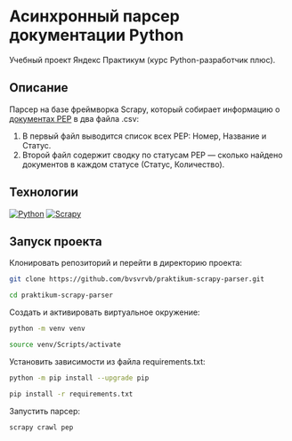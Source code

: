 # Асинхронный парсер документации Python
Учебный проект Яндекс Практикум (курс Python-разработчик плюс).

## Описание
Парсер на базе фреймворка Scrapy, который собирает информацию о [документах PEP](https://peps.python.org/) в два файла .csv:
1. В первый файл выводится список всех PEP: Номер, Название и Статус.
2. Второй файл содержит сводку по статусам PEP — сколько найдено документов в каждом статусе (Статус, Количество).  

## Технологии
[![Python](https://img.shields.io/badge/Python-3.9-3776AB?logo=python)](https://www.python.org/)
[![Scrapy](https://img.shields.io/badge/Scrapy-2.7.1-60a839)](https://scrapy.org/)

## Запуск проекта
Клонировать репозиторий и перейти в директорию проекта:
```bash
git clone https://github.com/bvsvrvb/praktikum-scrapy-parser.git
```
```bash
cd praktikum-scrapy-parser
```
Cоздать и активировать виртуальное окружение:
```bash
python -m venv venv
```
```bash
source venv/Scripts/activate
```
Установить зависимости из файла requirements.txt:
```bash
python -m pip install --upgrade pip
```
```bash
pip install -r requirements.txt
```
Запустить парсер:
```bash
scrapy crawl pep
```
